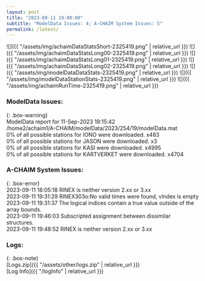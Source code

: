 ```yaml
---
layout: post
title: "2023-09-11 19:00:00"
subtitle: "ModelData Issues: 4; A-CHAIM System Issues: 5"
permalink: /latest/
---
```


![]({{ "/assets/img/achaimDataStatsShort-2325419.png" | relative_url }})
![]({{ "/assets/img/achaimDataStatsLong00-2325419.png" | relative_url }})
![]({{ "/assets/img/achaimDataStatsLong01-2325419.png" | relative_url }})
![]({{ "/assets/img/achaimDataStatsLong02-2325419.png" | relative_url }})
![]({{ "/assets/img/modelDataDataStats-2325419.png" | relative_url }})
![]({{ "/assets/img/modelDataStationStats-2325419.png" | relative_url }})
![]({{ "/assets/img/achaimRunTime-2325419.png" | relative_url }})


### ModelData Issues:  
  
{: .box-warning}  
 ModelData report for 11-Sep-2023 19:15:42   
 /home2/achaim1/A-CHAIM/modelData/2023/254/19/modelData.mat   
 0% of all possible stations for IONO were downloaded. x483   
 0% of all possible stations for JASON were downloaded. x3   
 0% of all possible stations for KASI were downloaded. x4995   
 0% of all possible stations for KARTVERKET were downloaded. x4704   
  
### A-CHAIM System Issues:  
  
{: .box-error}  
2023-09-11 18:05:18 RINEX is neither version 2.xx or 3.xx  
2023-09-11 19:31:29 RINEX303o:No valid times were found, vIndex is empty  
2023-09-11 19:31:37 The logical indices contain a true value outside of the array bounds.  
2023-09-11 19:46:03 Subscripted assignment between dissimilar structures.  
2023-09-11 19:48:52 RINEX is neither version 2.xx or 3.xx  

### Logs:  
  
{: .box-note}  
[Logs.zip]({{ "/assets/other/logs.zip" | relative_url }})  
[Log Info]({{ "/logInfo" | relative_url }})  
